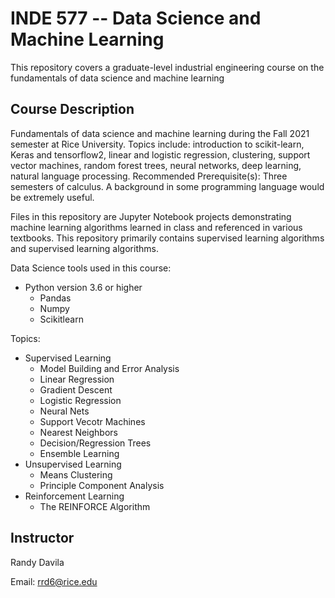 # INDE 577 -- Data Science and Machine Learning
This repository covers a graduate-level industrial engineering course on the fundamentals of data science and machine learning

## Course Description
Fundamentals of data science and machine learning during the Fall 2021 semester at Rice University. Topics include: introduction to scikit-learn, Keras and tensorflow2, linear and logistic regression, clustering, support vector machines, random forest trees, neural networks, deep learning, natural language processing. Recommended Prerequisite(s): Three semesters of calculus. A background in some programming language would be extremely useful.

Files in this repository are Jupyter Notebook projects demonstrating machine learning algorithms learned in class and referenced in various textbooks. This repository primarily contains supervised learning algorithms and supervised learning algorithms.

Data Science tools used in this course:
- Python version 3.6 or higher
  - Pandas
  - Numpy
  - Scikitlearn

Topics:
- Supervised Learning
  - Model Building and Error Analysis
  - Linear Regression
  - Gradient Descent
  - Logistic Regression
  - Neural Nets
  - Support Vecotr Machines
  - Nearest Neighbors
  - Decision/Regression Trees
  - Ensemble Learning
- Unsupervised Learning
  - Means Clustering
  - Principle Component Analysis
- Reinforcement Learning
  - The REINFORCE Algorithm

## Instructor
Randy Davila

Email: rrd6@rice.edu
